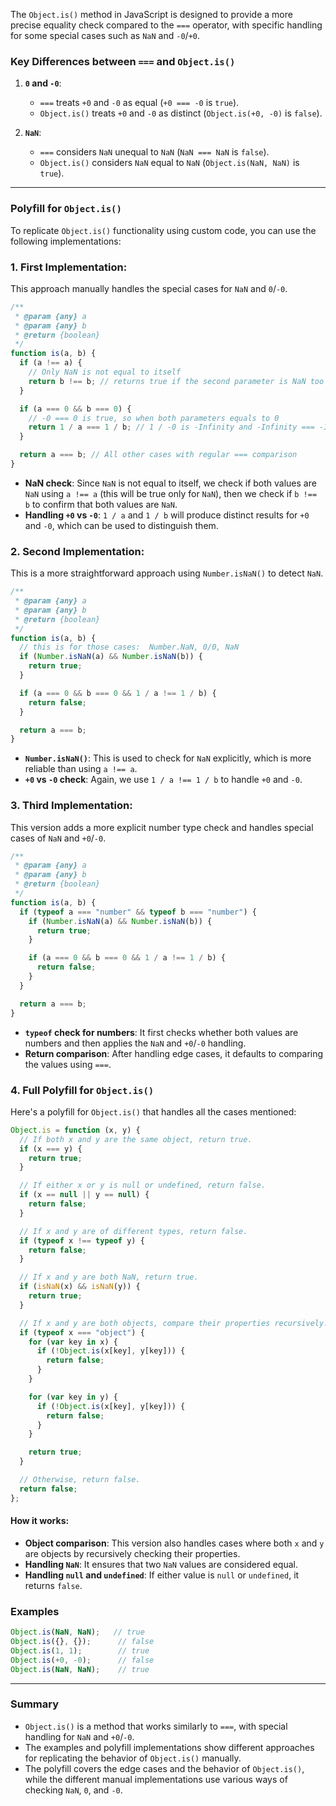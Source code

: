 The `Object.is()` method in JavaScript is designed to provide a more precise equality check compared to the `===` operator, with specific handling for some special cases such as `NaN` and `-0`/`+0`.

### **Key Differences between `===` and `Object.is()`**

1. **`0` and `-0`**:
   - `===` treats `+0` and `-0` as equal (`+0 === -0` is `true`).
   - `Object.is()` treats `+0` and `-0` as distinct (`Object.is(+0, -0)` is `false`).

2. **`NaN`**:
   - `===` considers `NaN` unequal to `NaN` (`NaN === NaN` is `false`).
   - `Object.is()` considers `NaN` equal to `NaN` (`Object.is(NaN, NaN)` is `true`).

---

### **Polyfill for `Object.is()`**

To replicate `Object.is()` functionality using custom code, you can use the following implementations:

### 1. **First Implementation**:

This approach manually handles the special cases for `NaN` and `0`/`-0`.

```javascript
/**
 * @param {any} a
 * @param {any} b
 * @return {boolean}
 */
function is(a, b) {
  if (a !== a) {
    // Only NaN is not equal to itself
    return b !== b; // returns true if the second parameter is NaN too
  }

  if (a === 0 && b === 0) {
    // -0 === 0 is true, so when both parameters equals to 0
    return 1 / a === 1 / b; // 1 / -0 is -Infinity and -Infinity === -Infinity
  }

  return a === b; // All other cases with regular === comparison
}
```

- **NaN check**: Since `NaN` is not equal to itself, we check if both values are `NaN` using `a !== a` (this will be true only for `NaN`), then we check if `b !== b` to confirm that both values are `NaN`.
- **Handling `+0` vs `-0`**: `1 / a` and `1 / b` will produce distinct results for `+0` and `-0`, which can be used to distinguish them.

### 2. **Second Implementation**:

This is a more straightforward approach using `Number.isNaN()` to detect `NaN`.

```javascript
/**
 * @param {any} a
 * @param {any} b
 * @return {boolean}
 */
function is(a, b) {
  // this is for those cases:  Number.NaN, 0/0, NaN
  if (Number.isNaN(a) && Number.isNaN(b)) {
    return true;
  }

  if (a === 0 && b === 0 && 1 / a !== 1 / b) {
    return false;
  }

  return a === b;
}
```

- **`Number.isNaN()`**: This is used to check for `NaN` explicitly, which is more reliable than using `a !== a`.
- **`+0` vs `-0` check**: Again, we use `1 / a !== 1 / b` to handle `+0` and `-0`.

### 3. **Third Implementation**:

This version adds a more explicit number type check and handles special cases of `NaN` and `+0`/`-0`.

```javascript
/**
 * @param {any} a
 * @param {any} b
 * @return {boolean}
 */
function is(a, b) {
  if (typeof a === "number" && typeof b === "number") {
    if (Number.isNaN(a) && Number.isNaN(b)) {
      return true;
    }

    if (a === 0 && b === 0 && 1 / a !== 1 / b) {
      return false;
    }
  }

  return a === b;
}
```

- **`typeof` check for numbers**: It first checks whether both values are numbers and then applies the `NaN` and `+0`/`-0` handling.
- **Return comparison**: After handling edge cases, it defaults to comparing the values using `===`.

### 4. **Full Polyfill for `Object.is()`**

Here's a polyfill for `Object.is()` that handles all the cases mentioned:

```javascript
Object.is = function (x, y) {
  // If both x and y are the same object, return true.
  if (x === y) {
    return true;
  }

  // If either x or y is null or undefined, return false.
  if (x == null || y == null) {
    return false;
  }

  // If x and y are of different types, return false.
  if (typeof x !== typeof y) {
    return false;
  }

  // If x and y are both NaN, return true.
  if (isNaN(x) && isNaN(y)) {
    return true;
  }

  // If x and y are both objects, compare their properties recursively.
  if (typeof x === "object") {
    for (var key in x) {
      if (!Object.is(x[key], y[key])) {
        return false;
      }
    }

    for (var key in y) {
      if (!Object.is(x[key], y[key])) {
        return false;
      }
    }

    return true;
  }

  // Otherwise, return false.
  return false;
};
```

#### How it works:
- **Object comparison**: This version also handles cases where both `x` and `y` are objects by recursively checking their properties.
- **Handling `NaN`**: It ensures that two `NaN` values are considered equal.
- **Handling `null` and `undefined`**: If either value is `null` or `undefined`, it returns `false`.

### **Examples**

```javascript
Object.is(NaN, NaN);   // true
Object.is({}, {});      // false
Object.is(1, 1);        // true
Object.is(+0, -0);      // false
Object.is(NaN, NaN);    // true
```

---

### **Summary**
- `Object.is()` is a method that works similarly to `===`, with special handling for `NaN` and `+0`/`-0`.
- The examples and polyfill implementations show different approaches for replicating the behavior of `Object.is()` manually.
- The polyfill covers the edge cases and the behavior of `Object.is()`, while the different manual implementations use various ways of checking `NaN`, `0`, and `-0`.

